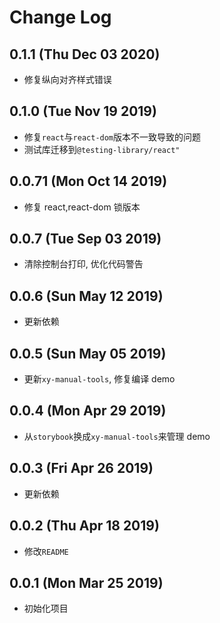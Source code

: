 # Change Log

## 0.1.1 (Thu Dec 03 2020)

- 修复纵向对齐样式错误

## 0.1.0 (Tue Nov 19 2019)

- 修复`react`与`react-dom`版本不一致导致的问题
- 测试库迁移到`@testing-library/react"`

## 0.0.71 (Mon Oct 14 2019)

- 修复 react,react-dom 锁版本

## 0.0.7 (Tue Sep 03 2019)

- 清除控制台打印, 优化代码警告

## 0.0.6 (Sun May 12 2019)

- 更新依赖

## 0.0.5 (Sun May 05 2019)

- 更新`xy-manual-tools`, 修复编译 demo

## 0.0.4 (Mon Apr 29 2019)

- 从`storybook`换成`xy-manual-tools`来管理 demo

## 0.0.3 (Fri Apr 26 2019)

- 更新依赖

## 0.0.2 (Thu Apr 18 2019)

- 修改`README`

## 0.0.1 (Mon Mar 25 2019)

- 初始化项目
